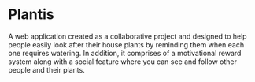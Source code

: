 # Plantis

A web application created as a collaborative project and designed to help people easily look after their house plants by reminding them when each one requires watering. In addition, it comprises of a motivational reward system along with a social feature where you can see and follow other people and their plants.